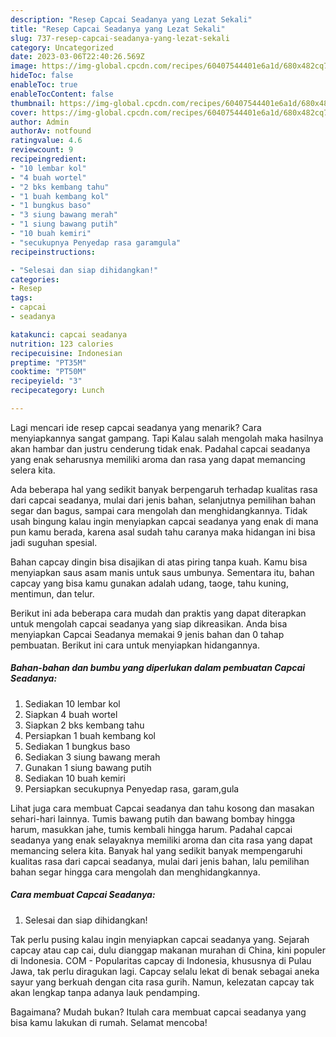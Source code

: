 ```yaml
---
description: "Resep Capcai Seadanya yang Lezat Sekali"
title: "Resep Capcai Seadanya yang Lezat Sekali"
slug: 737-resep-capcai-seadanya-yang-lezat-sekali
category: Uncategorized
date: 2023-03-06T22:40:26.569Z
image: https://img-global.cpcdn.com/recipes/60407544401e6a1d/680x482cq70/capcai-seadanya-foto-resep-utama.jpg
hideToc: false
enableToc: true
enableTocContent: false
thumbnail: https://img-global.cpcdn.com/recipes/60407544401e6a1d/680x482cq70/capcai-seadanya-foto-resep-utama.jpg
cover: https://img-global.cpcdn.com/recipes/60407544401e6a1d/680x482cq70/capcai-seadanya-foto-resep-utama.jpg
author: Admin
authorAv: notfound
ratingvalue: 4.6
reviewcount: 9
recipeingredient:
- "10 lembar kol"
- "4 buah wortel"
- "2 bks kembang tahu"
- "1 buah kembang kol"
- "1 bungkus baso"
- "3 siung bawang merah"
- "1 siung bawang putih"
- "10 buah kemiri"
- "secukupnya Penyedap rasa garamgula"
recipeinstructions:

- "Selesai dan siap dihidangkan!"
categories:
- Resep
tags:
- capcai
- seadanya

katakunci: capcai seadanya 
nutrition: 123 calories
recipecuisine: Indonesian
preptime: "PT35M"
cooktime: "PT50M"
recipeyield: "3"
recipecategory: Lunch

---
```



Lagi mencari ide resep capcai seadanya yang menarik? Cara menyiapkannya sangat gampang. Tapi Kalau salah mengolah maka hasilnya akan hambar dan justru cenderung tidak enak. Padahal capcai seadanya yang enak seharusnya memiliki aroma dan rasa yang dapat memancing selera kita.


Ada beberapa hal yang sedikit banyak berpengaruh terhadap kualitas rasa dari capcai seadanya, mulai dari jenis bahan, selanjutnya pemilihan bahan segar dan bagus, sampai cara mengolah dan menghidangkannya. Tidak usah bingung kalau ingin menyiapkan capcai seadanya yang enak di mana pun kamu berada, karena asal sudah tahu caranya maka hidangan ini bisa jadi suguhan spesial.

Bahan capcay dingin bisa disajikan di atas piring tanpa kuah. Kamu bisa menyiapkan saus asam manis untuk saus umbunya. Sementara itu, bahan capcay yang bisa kamu gunakan adalah udang, taoge, tahu kuning, mentimun, dan telur.


Berikut ini ada beberapa cara mudah dan praktis yang dapat diterapkan untuk mengolah capcai seadanya yang siap dikreasikan. Anda bisa menyiapkan Capcai Seadanya memakai 9 jenis bahan dan 0 tahap pembuatan. Berikut ini cara untuk menyiapkan hidangannya.

<!--inarticleads1-->

##### Bahan-bahan dan bumbu yang diperlukan dalam pembuatan Capcai Seadanya:

1. Sediakan 10 lembar kol
1. Siapkan 4 buah wortel
1. Siapkan 2 bks kembang tahu
1. Persiapkan 1 buah kembang kol
1. Sediakan 1 bungkus baso
1. Sediakan 3 siung bawang merah
1. Gunakan 1 siung bawang putih
1. Sediakan 10 buah kemiri
1. Persiapkan secukupnya Penyedap rasa, garam,gula


Lihat juga cara membuat Capcai seadanya dan tahu kosong dan masakan sehari-hari lainnya. Tumis bawang putih dan bawang bombay hingga harum, masukkan jahe, tumis kembali hingga harum. Padahal capcai seadanya yang enak selayaknya memiliki aroma dan cita rasa yang dapat memancing selera kita. Banyak hal yang sedikit banyak mempengaruhi kualitas rasa dari capcai seadanya, mulai dari jenis bahan, lalu pemilihan bahan segar hingga cara mengolah dan menghidangkannya. 

<!--inarticleads2-->

##### Cara membuat Capcai Seadanya:


1. Selesai dan siap dihidangkan!

Tak perlu pusing kalau ingin menyiapkan capcai seadanya yang. Sejarah capcay atau cap cai, dulu dianggap makanan murahan di China, kini populer di Indonesia. COM - Popularitas capcay di Indonesia, khususnya di Pulau Jawa, tak perlu diragukan lagi. Capcay selalu lekat di benak sebagai aneka sayur yang berkuah dengan cita rasa gurih. Namun, kelezatan capcay tak akan lengkap tanpa adanya lauk pendamping. 

Bagaimana? Mudah bukan? Itulah cara membuat capcai seadanya yang bisa kamu lakukan di rumah. Selamat mencoba!
